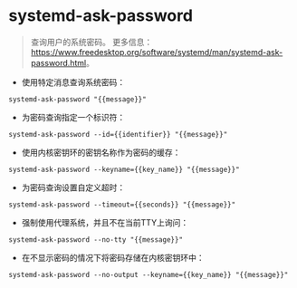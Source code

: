 # systemd-ask-password

> 查询用户的系统密码。
> 更多信息：<https://www.freedesktop.org/software/systemd/man/systemd-ask-password.html>。

- 使用特定消息查询系统密码：

`systemd-ask-password "{{message}}"`

- 为密码查询指定一个标识符：

`systemd-ask-password --id={{identifier}} "{{message}}"`

- 使用内核密钥环的密钥名称作为密码的缓存：

`systemd-ask-password --keyname={{key_name}} "{{message}}"`

- 为密码查询设置自定义超时：

`systemd-ask-password --timeout={{seconds}} "{{message}}"`

- 强制使用代理系统，并且不在当前TTY上询问：

`systemd-ask-password --no-tty "{{message}}"`

- 在不显示密码的情况下将密码存储在内核密钥环中：

`systemd-ask-password --no-output --keyname={{key_name}} "{{message}}"`
